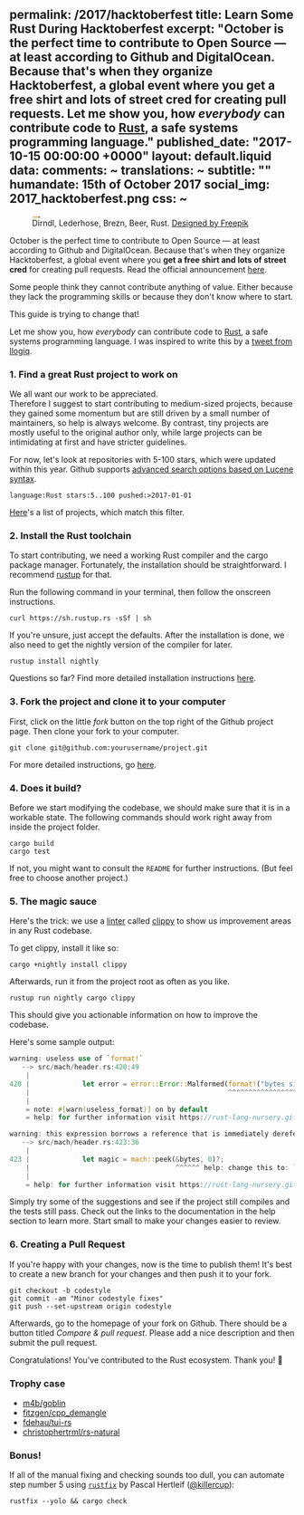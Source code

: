 permalink: /2017/hacktoberfest
title: Learn Some Rust During Hacktoberfest
excerpt: "October is the perfect time to contribute to Open Source &mdash; at least according to Github and DigitalOcean. Because that's when they organize Hacktoberfest, a global event where you get a free shirt and lots of street cred for creating pull requests. Let me show you, how *everybody* can contribute code to [Rust](https://www.rust-lang.org/), a safe systems programming language."
published_date: "2017-10-15 00:00:00 +0000"
layout: default.liquid
data:
  comments: ~
  translations: ~
  subtitle: ""
  humandate: 15th of October 2017
  social_img: 2017_hacktoberfest.png
  css: ~
---
<figure>
   <div class="loader">
            <object data="/img/posts/2017/hacktoberfest/hacktoberfest.svg" type="image/svg+xml"></object>
            <img class="frozen" src="data:image/png;base64,iVBORw0KGgoAAAANSUhEUgAAAA8AAAAECAMAAABmz5W7AAAAbFBMVEXv5snSjILk2bzh1LjhzLPRtJzj07fw5czy4MSUj31nY1fSyrHw5MTqy6/w27CyxZOcuH7Lq5XOr5jRtJ7ewJLrplZqZllmYlamoIzv0Jzv3rng3rze3brp3b/v5cjo27vo0qnYz7Wtp5Lt5McSWm0rAAAAIUlEQVR42mNhQAVAPuN/JkYY+MrCwAOkkPlggSeyED4DAGyNBDQhu7DfAAAAAElFTkSuQmCC" />
        </div>
  <figcaption>
  Dirndl, Lederhose, Brezn, Beer, Rust.
  <a href="http://www.freepik.com/free-vector/food-and-items-for-the-oktoberfest-festival_911290.htm">Designed by Freepik</a>
  </figcaption>
</figure


October is the perfect time to contribute to Open Source &mdash; at least according to Github and DigitalOcean.
Because that's when they organize Hacktoberfest, a global event where you __get a free shirt and lots of street cred__ for creating pull requests. Read the official announcement [here](https://hacktoberfest.digitalocean.com/).

Some people think they cannot contribute anything of value. Either because they lack the programming skills or because they don't know where to start.

This guide is trying to change that!  

Let me show you, how *everybody* can contribute code to [Rust](https://www.rust-lang.org/), a safe systems programming language.
I was inspired to write this by a [tweet from llogiq](https://twitter.com/llogiq/status/915288482314178560).

### 1. Find a great Rust project to work on

We all want our work to be appreciated.  
Therefore I suggest to start contributing to medium-sized projects, because they gained some momentum but are still driven by a small number of maintainers, so help is always welcome. By contrast, tiny projects are mostly useful to the original author only, while large projects can be intimidating at first and have stricter guidelines.

For now, let's look at repositories with 5-100 stars, which were updated within this year.
Github supports [advanced search options based on Lucene syntax](https://help.github.com/articles/understanding-the-search-syntax/). 

```
language:Rust stars:5..100 pushed:>2017-01-01
```

[Here](https://github.com/search?q=language%3ARust+stars%3A5..100+pushed%3A%3E2017-01-01)'s a list of projects, which match this filter.

### 2. Install the Rust toolchain

To start contributing, we need a working Rust compiler and the cargo package manager.
Fortunately, the installation should be straightforward.
I recommend [rustup](https://rustup.rs/) for that.

Run the following command in your terminal, then follow the onscreen instructions.

```
curl https://sh.rustup.rs -sSf | sh
```

If you're unsure, just accept the defaults.
After the installation is done, we also need to get the nightly version of the compiler for later.

```
rustup install nightly
```

Questions so far? Find more detailed installation instructions [here](http://asquera.de/blog/2017-03-03/setting-up-a-rust-devenv/).

### 3. Fork the project and clone it to your computer

First, click on the little *fork* button on the top right of the Github project page. Then clone your fork to your computer. 

```
git clone git@github.com:yourusername/project.git
```

For more detailed instructions, go [here](https://guides.github.com/activities/forking/).

### 4. Does it build?

Before we start modifying the codebase, we should make sure that it is in a workable state.
The following commands should work right away from inside the project folder.

```
cargo build
cargo test
```

If not, you might want to consult the `README` for further instructions. (But feel free to choose another project.)


### 5. The magic sauce

Here's the trick: we use a [linter](https://en.wikipedia.org/wiki/Lint_(software)) called [clippy](https://github.com/rust-lang-nursery/rust-clippy) to show us improvement areas in any Rust codebase.

To get clippy, install it like so:

```
cargo +nightly install clippy
```

Afterwards, run it from the project root as often as you like.

```
rustup run nightly cargo clippy
```

This should give you actionable information on how to improve the codebase.

Here's some sample output:

```rust
warning: useless use of `format!`
   --> src/mach/header.rs:420:49
    |
420 |             let error = error::Error::Malformed(format!("bytes size is smaller than an Mach-o header"));
    |                                                 ^^^^^^^^^^^^^^^^^^^^^^^^^^^^^^^^^^^^^^^^^^^^^^^^^^^^^^
    |
    = note: #[warn(useless_format)] on by default
    = help: for further information visit https://rust-lang-nursery.github.io/rust-clippy/v0.0.165/index.html#useless_format

warning: this expression borrows a reference that is immediately dereferenced by the compiler
   --> src/mach/header.rs:423:36
    |
423 |             let magic = mach::peek(&bytes, 0)?;
    |                                    ^^^^^^ help: change this to: `bytes`
    |
    = help: for further information visit https://rust-lang-nursery.github.io/rust-clippy/v0.0.165/index.html#needless_borrow
```

Simply try some of the suggestions and see if the project still compiles and the tests still pass.
Check out the links to the documentation in the help section to learn more.
Start small to make your changes easier to review.


### 6. Creating a Pull Request

If you're happy with your changes, now is the time to publish them!
It's best to create a new branch for your changes and then push it to your fork.

```
git checkout -b codestyle
git commit -am "Minor codestyle fixes"
git push --set-upstream origin codestyle
```

Afterwards, go to the homepage of your fork on Github.
There should be a button titled *Compare & pull request*.
Please add a nice description and then submit the pull request.

Congratulations! You've contributed to the Rust ecosystem. Thank you! 🎉

### Trophy case

* [m4b/goblin](https://github.com/m4b/goblin/pull/55)
* [fitzgen/cpp_demangle](https://github.com/fitzgen/cpp_demangle/pull/100)
* [fdehau/tui-rs](https://github.com/fdehau/tui-rs/pull/19)
* [christophertrml/rs-natural](https://github.com/christophertrml/rs-natural/pull/15)

### Bonus!

If all of the manual fixing and checking sounds too dull, you can automate step number 5 using [`rustfix`](https://github.com/killercup/rustfix) by Pascal Hertleif ([@killercup](https://github.com/killercup/)):

```
rustfix --yolo && cargo check
```

